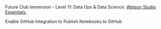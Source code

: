 Future Club Immersion - Level 11: Data Ops & Data Science.
[Watson Studio Essentials.](https://learn.ibm.com/course/view.php?id=4303)

Enable GitHub Integration to Publish Notebooks to GitHub

